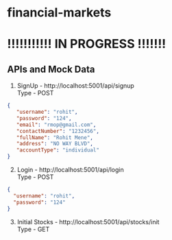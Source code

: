 # financial-markets

# !!!!!!!!!!!  IN PROGRESS  !!!!!!!




## APIs and Mock Data
1) SignUp - http://localhost:5001/api/signup
   <br>
   Type - POST
 ``` json
 {    
    "username": "rohit",
    "password": "124",
    "email": "rmop@gmail.com",
    "contactNumber": "1232456",
    "fullName": "Rohit Mene",
    "address": "NO WAY BLVD",
    "accountType": "individual"
}
```

2) Login - http://localhost:5001/api/login
   <br>
   Type - POST
``` json
{
  "username": "rohit",
  "password": "124"
}
```

3) Initial Stocks - http://localhost:5001/api/stocks/init
   <br>
   Type - GET
``` json
```
  
